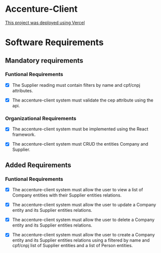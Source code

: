 # Accenture-Client

[This project was deployed using Vercel](https://accenture-client.vercel.app/)

# Software Requirements

## Mandatory requirements

### Funtional Requirements

- [x] The Supplier reading must contain filters by name and cpf/cnpj attributes.

- [x] The accenture-client system must validate the cep attribute using the api.

### Organizational Requirements

- [x] The accenture-client system must be implemented using the React framework.

- [x] The accenture-client system must CRUD the entities Company and Supplier.

## Added Requirements

### Funtional Requirements

- [x] The accenture-client system must allow the user to view a list of Company entities with their Supplier entities relations.

- [x] The accenture-client system must allow the user to update a Company entity and its Supplier entities relations.

- [x] The accenture-client system must allow the user to delete a Company entity and its Supplier entities relations.

- [x] The accenture-client system must allow the user to create a Company entity and its Supplier entities relations using a filtered by name and cpf/cnpj list of Supplier entities and a list of Person entities.
